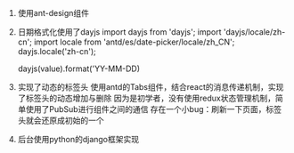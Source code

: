 1. 使用ant-design组件

2. 日期格式化使用了dayjs
    import dayjs from 'dayjs';
    import 'dayjs/locale/zh-cn';
    import locale from 'antd/es/date-picker/locale/zh_CN';
    dayjs.locale('zh-cn');

    dayjs(value).format('YY-MM-DD)

3. 实现了动态的标签头
    使用antd的Tabs组件，结合react的消息传递机制，实现了标签头的动态增加与删除
    因为是初学者，没有使用redux状态管理机制，简单使用了PubSub进行组件之间的通信
    存在一个小bug：刷新一下页面，标签头就会还原成初始的一个

4. 后台使用python的django框架实现